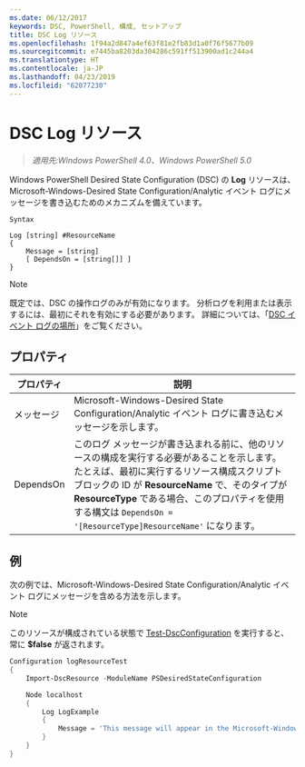 ```yaml
---
ms.date: 06/12/2017
keywords: DSC, PowerShell, 構成, セットアップ
title: DSC Log リソース
ms.openlocfilehash: 1f94a2d847a4ef63f81e2fb83d1a0f76f5677b09
ms.sourcegitcommit: e7445ba8203da304286c591ff513900ad1c244a4
ms.translationtype: HT
ms.contentlocale: ja-JP
ms.lasthandoff: 04/23/2019
ms.locfileid: "62077230"
---
```

# <a name="dsc-log-resource"></a>DSC Log リソース

> _適用先:Windows PowerShell 4.0、Windows PowerShell 5.0_

Windows PowerShell Desired State Configuration (DSC) の __Log__ リソースは、Microsoft-Windows-Desired State Configuration/Analytic イベント ログにメッセージを書き込むためのメカニズムを備えています。

```
Syntax

Log [string] #ResourceName
{
    Message = [string]
    [ DependsOn = [string[]] ]
}
```

> [!NOTE]
> 既定では、DSC の操作ログのみが有効になります。 分析ログを利用または表示するには、最初にそれを有効にする必要があります。 詳細については、「[DSC イベント ログの場所](../../../troubleshooting/troubleshooting.md#where-are-dsc-event-logs)」をご覧ください。

## <a name="properties"></a>プロパティ

| プロパティ | 説明 |
| --- | --- |
| メッセージ| Microsoft-Windows-Desired State Configuration/Analytic イベント ログに書き込むメッセージを示します。|
| DependsOn | このログ メッセージが書き込まれる前に、他のリソースの構成を実行する必要があることを示します。 たとえば、最初に実行するリソース構成スクリプト ブロックの ID が **ResourceName** で、そのタイプが **ResourceType** である場合、このプロパティを使用する構文は `DependsOn = '[ResourceType]ResourceName'` になります。|

## <a name="example"></a>例

次の例では、Microsoft-Windows-Desired State Configuration/Analytic イベント ログにメッセージを含める方法を示します。

> [!NOTE]
> このリソースが構成されている状態で [Test-DscConfiguration](https://technet.microsoft.com/en-us/library/dn407382.aspx) を実行すると、常に **$false** が返されます。

```powershell
Configuration logResourceTest
{
    Import-DscResource -ModuleName PSDesiredStateConfiguration

    Node localhost
    {
        Log LogExample
        {
            Message = 'This message will appear in the Microsoft-Windows-Desired State Configuration/Analytic event log.'
        }
    }
}
```
